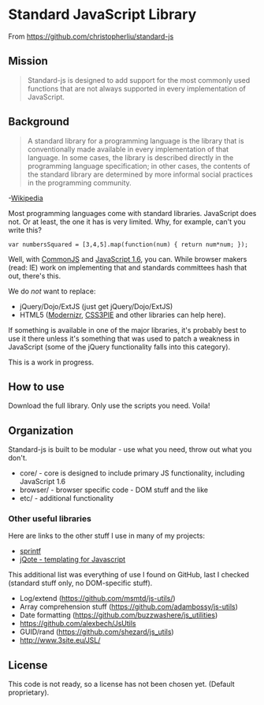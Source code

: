 # Standard JavaScript Library

From https://github.com/christopherliu/standard-js


## Mission

> Standard-js is designed to add support for the most commonly used functions that are not always supported in every implementation of JavaScript.

## Background

> A standard library for a programming language is the library that is conventionally made available in every implementation of that language. In some cases, the library is described directly in the programming language specification; in other cases, the contents of the standard library are determined by more informal social practices in the programming community.

-[Wikipedia](http://en.wikipedia.org/wiki/Standard_library)

Most programming languages come with standard libraries. JavaScript does not. Or at least, the one it has is very limited. Why, for example, can't you write this?

    var numbersSquared = [3,4,5].map(function(num) { return num*num; });

Well, with [CommonJS](http://www.commonjs.org/) and [JavaScript 1.6](http://en.wikipedia.org/wiki/JavaScript#Versions), you can. While browser makers (read: IE) work on implementing that and standards committees hash that out, there's this.

We do *not* want to replace:

 * jQuery/Dojo/ExtJS (just get jQuery/Dojo/ExtJS)
 * HTML5 ([Modernizr](http://modernizr.com/), [CSS3PIE](http://css3pie.com) and other libraries can help here).
 
If something is available in one of the major libraries, it's probably best to use it there unless it's something that was used to patch a weakness in JavaScript (some of the jQuery functionality falls into this category).

This is a work in progress.

## How to use

Download the full library. Only use the scripts you need. Voila!

## Organization

Standard-js is built to be modular - use what you need, throw out what you don't.

 * core/ - core is designed to include primary JS functionality, including JavaScript 1.6
 * browser/ - browser specific code - DOM stuff and the like
 * etc/ - additional functionality

### Other useful libraries

Here are links to the other stuff I use in many of my projects:

 * [sprintf](http://www.diveintojavascript.com/projects/javascript-sprintf)
 * [jQote - templating for Javascript](https://github.com/aefxx/jQote2)

This additional list was everything of use I found on GitHub, last I checked (standard stuff only, no DOM-specific stuff).

 * Log/extend (https://github.com/msmtd/js-utils/)
 * Array comprehension stuff (https://github.com/adambossy/js-utils)
 * Date formatting (https://github.com/buzzwashere/js_utilities)
 * https://github.com/alexbech/JsUtils
 * GUID/rand (https://github.com/shezard/js_utils)
 * http://www.3site.eu/JSL/

## License

This code is not ready, so a license has not been chosen yet. (Default proprietary).
